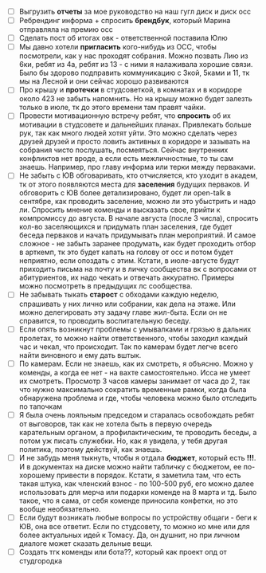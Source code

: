 - [ ] Выгрузить **отчеты** за мое руководство на наш гугл диск и диск осс
- [ ] Ребрендинг информа + спросить **брендбук**, который Марина отправляла на премию осс
- [ ] Сделать пост об итогах овк - ответственной поставила Юлю
- [ ] Мы давно хотели **пригласить** кого-нибудь из ОСС, чтобы посмотрели, как у нас проходят собрания. Можно позвать Лию из 6ки, ребят из 4а, ребят из 13 - с ними я налаживала хорошие связи. Было бы здорово подправить коммуникацию с 3кой, 5ками и 11, тк мы на Лесной и они сейчас хорошо развиваются
- [ ] Про крышу и **протечки** в студсоветкой, в комнатах и в коридоре около 423 не забыть напомнить. Но на крышу можно будет залезть только в июле, тк до этого времени там правят чайки.
- [ ] Провести мотивационную встречу ребят, что **спросить** об их мотивации в студсовете и дальнейших планах. Привлекать больше рук, так как много людей хотят уйти. Это можно сделать через друзей друзей и просто ловить активных в коридоре и зазывать на собрания чисто послушать, посмеяться. Сейчас внутренних конфликтов нет вроде, а если есть межличностные, то ты сам знаешь. Например, про главу информа или терки между перваками.
- [ ] Не забыть с ЮВ обговаривать, кто отчисляется, кто уходит в академ, тк от этого появляются места для **заселения** будущих перваков. И обговорить с ЮВ более детализировано, будет ли open-talk в сентябре, как проводить заселение, можно ли это убыстрить и надо ли. Спросить мнение коменды и высказать свое, прийти к компромиссу до августа. В начале августа (после 3 числа), спросить кол-во заселяющихся и придумать план заселения, где будет беседа перваков и начать придумывать план мероприятий. И самое сложное - не забыть заранее продумать, как будет проходить отбор в арткемп, тк это будет капать на голову от осс и потом будет неприятно, если опоздать с этим. Кстати, в июле-августе будут приходить письма на почту и в личку сообщества вк с вопросами от абитуриентов, их надо чекать и отвечать аккуратно. Примеры можно посмотреть в предыдущих лс сообщества.
- [ ] Не забывать тыкать **старост** с обходами каждую неделю, спрашивать у них лично или собрании, как дела на этаже. Или можно делегировать эту задачу главе жил-быта. Если он не справится, то проводить воспитательную беседу. 
- [ ] Если опять возникнут проблемы с умывалками и грязью в дальних пролетах, то можно найти ответственного, чтобы заходил каждый час и чекал, что происходит. Так по камерам будет легче всего найти виновного и ему дать вштык. 
- [ ] По камерам. Если не знаешь, как их смотреть, я объясню. Можно у коменды, а когда ее нет - на вахте самостоятельно. Исса не умеет их смотреть. Просмотр 3 часов камеры занимает от часа до 2, так что нужно максимально сократить временные рамки, когда была обнаружена проблема и где, чтобы человека можно было отследить по тапочкам
- [ ] Я была очень лояльным председом и старалась освобождать ребят от выговоров, так как не хотела быть в первую очередь карательным органом, а профилактическим, те проводить беседы, а потом уж писать служебки. Но, как я увидела, у тебя другая политика, поэтому действуй, как знаешь.
- [ ] И не забудь меня тыкнуть, чтобы я отдала **бюджет**, который есть **!!!**. И в документах на диске можно найти табличку с бюджетом, ее по-хорошему привести в порядок. Кстати, я заметила там, что есть такая штука, как членский взнос - по 100-500 руб, его можно далее использовать для мерча или подарки коменде на 8 марта и тд. Было такое, что я сама, от себя коменде приносила конфетки, но это вообще необязательно.
- [ ] Если будут возникать любые вопросы по устройству общаги - беги к ЮВ, она все ответит. Если по студсовету, то можно ко мне или для более актуальных идей к Томасу. Да, он душнит, но при личном диалоге может сказать дельные вещи.
- [ ] Создать тгк коменды или бота??, который как проект опд от студгородка